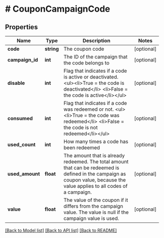 # # CouponCampaignCode

## Properties

Name | Type | Description | Notes
------------ | ------------- | ------------- | -------------
**code** | **string** | The coupon code | [optional] 
**campaign_id** | **int** | The ID of the campaign that the code belongs to | [optional] 
**disable** | **int** | Flag that indicates if a code is active or deactivated. &lt;ul&gt;&lt;li&gt;True &#x3D; the code is deactivated&lt;/li&gt;  &lt;li&gt;False &#x3D; the code is active&lt;/li&gt;&lt;/ul&gt; | [optional] 
**consumed** | **int** | Flag that indicates if a code was redeemed or not. &lt;ul&gt;&lt;li&gt;True &#x3D; the code was redeemed&lt;/li&gt;  &lt;li&gt;False &#x3D; the code is not redeemed&lt;/li&gt;&lt;/ul&gt; | [optional] 
**used_count** | **int** | How many times a code has been redeemed | [optional] 
**used_amount** | **float** | The amount that is already redeemed. The total amount that can be redeemed is defined in the campaign as coupon value, because the value applies to all codes of a campaign. | [optional] 
**value** | **float** | The value of the coupon if it differs from the campaign value. The value is null if the campaign value is used. | [optional] 

[[Back to Model list]](../../README.md#documentation-for-models) [[Back to API list]](../../README.md#documentation-for-api-endpoints) [[Back to README]](../../README.md)


